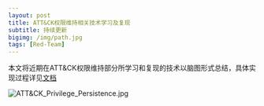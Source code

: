```yaml
---
layout: post
title: ATT&CK权限维持相关技术学习及复现
subtitle: 持续更新
bigimg: /img/path.jpg
tags: [Red-Team]
---
```


本文将近期在ATT&amp;CK权限维持部分所学习和复现的技术以脑图形式总结，具体实现过程详见[文档](https://github.com/Scotoma8/CyberSecurity/tree/master/ATT%26CK_Privilege_Persistence)


![ATT&CK_Privilege_Persistence.jpg](https://raw.githubusercontent.com/Scotoma8/CyberSecurity/master/ATT%26CK_Privilege_Persistence/ATT%26CK_Privilege_Persistence.jpg)